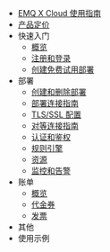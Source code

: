 * [EMQ X Cloud 使用指南](./README.md)
* [产品定价](./pricing.md)
* 快速入门
  * [概览](./quick_start/quick_start.md)
  * [注册和登录](./quick_start/signup_login.md)
  * [创建免费试用部署](./quick_start/free_trial.md)
* 部署
  * [创建和删除部署](./deployments/create_delete.md)
  * [部署连接指南](./deployments/connections.md)
  * [TLS/SSL 配置](./deployments/tls.md)
  * [对等连接指南](./deployments/vpc_peering.md)
  * [认证和鉴权](./deployments/users_and_acl.md)
  * [规则引擎](./deployments/rule_engine.md)
  * [资源](./deployments/resources.md)
  * [监控和告警](./deployments/monitor.md)
* 账单
  * [概览](./billing/overview.md)
  * [代金券](./billing/credits.md)
  * [发票](./billing/invoices.md)
* 其他
* 使用示例

